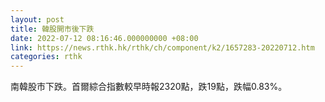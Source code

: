 ```yaml
---
layout: post
title: 韓股開市後下跌
date: 2022-07-12 08:16:46.000000000 +08:00
link: https://news.rthk.hk/rthk/ch/component/k2/1657283-20220712.htm
categories: rthk
---
```


南韓股市下跌。首爾綜合指數較早時報2320點，跌19點，跌幅0.83%。
